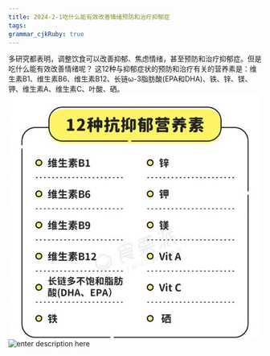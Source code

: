 ```yaml
---
title: 2024-2-1吃什么能有效改善情绪预防和治疗抑郁症
tags: 
grammar_cjkRuby: true
---
```



多研究都表明，调整饮食可以改善抑郁、焦虑情绪，甚至预防和治疗抑郁症。但是吃什么能有效改善情绪呢？
这12种与抑郁症状的预防和治疗有关的营养素是：维生素B1、维生素B6、维生素B12、长链ω-3脂肪酸(EPA和DHA)、铁、锌、镁、钾、维生素A、维生素C、叶酸、硒。
![enter description here](./images/1706800724931.png)
![enter description here](https://i.imgur.com/HHSYtDj.png)
